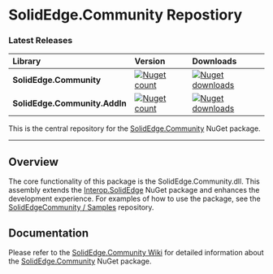 SolidEdge.Community Repostiory
================

### Latest Releases
|Library           |Version           |Downloads         |
|:-----------------|:-----------------|:-----------------|
|**SolidEdge.Community**|[![Nuget count](http://img.shields.io/nuget/v/SolidEdge.Community.svg)](https://www.nuget.org/packages/SolidEdge.Community/)|[![Nuget downloads](http://img.shields.io/nuget/dt/SolidEdge.Community.svg)](https://www.nuget.org/packages/SolidEdge.Community/)|
|**SolidEdge.Community.AddIn**|[![Nuget count](http://img.shields.io/nuget/v/SolidEdge.Community.AddIn.svg)](https://www.nuget.org/packages/SolidEdge.Community.AddIn/)|[![Nuget downloads](http://img.shields.io/nuget/dt/SolidEdge.Community.AddIn.svg)](https://www.nuget.org/packages/SolidEdge.Community.AddIn/)|

This is the central repository for the [SolidEdge.Community](http://www.nuget.org/packages/SolidEdge.Community) NuGet package.

---

## Overview
The core functionality of this package is the SolidEdge.Community.dll. This assembly extends the [Interop.SolidEdge](http://www.nuget.org/packages/Interop.SolidEdge) NuGet package and enhances the development experience. For examples of how to use the package, see the [SolidEdgeCommunity / Samples](https://github.com/SolidEdgeCommunity/Samples) repository.

## Documentation
Please refer to the [SolidEdge.Community Wiki](https://github.com/SolidEdgeCommunity/SolidEdge.Community/wiki) for detailed information about the [SolidEdge.Community](http://www.nuget.org/packages/SolidEdge.Community) NuGet package.

